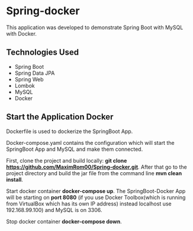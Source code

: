 # Spring-docker
This application was developed to demonstrate Spring Boot with MySQL with Docker.

## Technologies Used

- Spring Boot
- Spring Data JPA
- Spring Web
- Lombok
- MySQL
- Docker

## Start the Application Docker

Dockerfile is used to dockerize the SpringBoot App.

Docker-compose.yaml contains the configuration which will start the SpringBoot App and MySQL and make them connected.

First, clone the project and build locally: **git clone https://github.com/MaximRom00/Spring-docker.git**. After that go to the project directory and build the jar file from the command line **mvn clean install**.


Start docker container **docker-compose up**. The SpringBoot-Docker App will be starting on **port 8080** (if you use Docker Toolbox(which is running from VirtualBox which has its own IP address) instead localhost use 192.168.99.100) and MySQL is on 3306.

Stop docker container **docker-compose down**.
